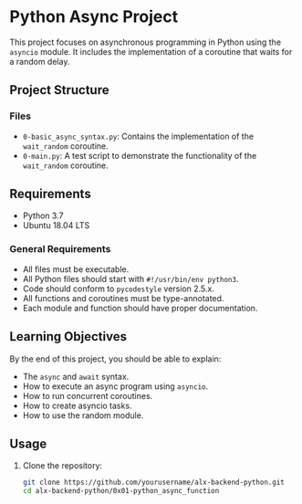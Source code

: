 # Python Async Project

This project focuses on asynchronous programming in Python using the `asyncio` module. It includes the implementation of a coroutine that waits for a random delay.

## Project Structure


### Files

- `0-basic_async_syntax.py`: Contains the implementation of the `wait_random` coroutine.
- `0-main.py`: A test script to demonstrate the functionality of the `wait_random` coroutine.

## Requirements

- Python 3.7
- Ubuntu 18.04 LTS

### General Requirements

- All files must be executable.
- All Python files should start with `#!/usr/bin/env python3`.
- Code should conform to `pycodestyle` version 2.5.x.
- All functions and coroutines must be type-annotated.
- Each module and function should have proper documentation.

## Learning Objectives

By the end of this project, you should be able to explain:

- The `async` and `await` syntax.
- How to execute an async program using `asyncio`.
- How to run concurrent coroutines.
- How to create asyncio tasks.
- How to use the random module.

## Usage

1. Clone the repository:
   ```bash
   git clone https://github.com/yourusername/alx-backend-python.git
   cd alx-backend-python/0x01-python_async_function
